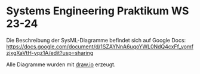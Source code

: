 # Systems Engineering Praktikum WS 23-24

Die Beschreibung der SysML-Diagramme befindet sich auf Google Docs:
https://docs.google.com/document/d/1SZAYNnA6uqoYWL0NdQ4cxFf_vomfzjxgXaVtH-yqz1A/edit?usp=sharing

Alle Diagramme wurden mit [draw.io](https://draw.io) erzeugt.

